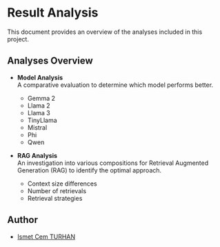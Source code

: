 # Result Analysis

This document provides an overview of the analyses included in this project.

## Analyses Overview

- **Model Analysis**  
    A comparative evaluation to determine which model performs better.
    - Gemma 2 
    - Llama 2
    - Llama 3
    - TinyLlama
    - Mistral
    - Phi
    - Qwen

- **RAG Analysis**  
    An investigation into various compositions for Retrieval Augmented Generation (RAG) to identify the optimal approach.
    - Context size differences
    - Number of retrievals
    - Retrieval strategies

## Author
- [Ismet Cem TURHAN](mailto:cem.turhan7@gmail.com)